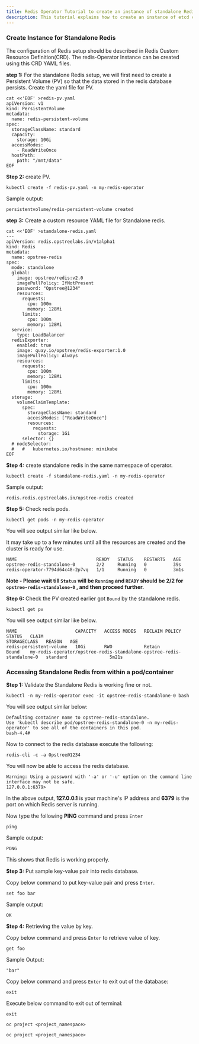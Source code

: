 ```yaml
---
title: Redis Operator Tutorial to create an instance of standalone Redis 
description: This tutorial explains how to create an instance of etcd cluster
---
```


### Create Instance for Standalone Redis

The configuration of Redis setup should be described in Redis Custom Resource Definition(CRD). The redis-Operator Instance can be created using this CRD YAML files. 

**step 1:** For the standalone Redis setup, we will first need to create a Persistent Volume (PV) so that the data stored in the redis database persists. Create the yaml file for PV. 

```execute
cat <<'EOF' >redis-pv.yaml
apiVersion: v1
kind: PersistentVolume
metadata:
  name: redis-persistent-volume
spec:
  storageClassName: standard
  capacity:
    storage: 10Gi
  accessModes:
    - ReadWriteOnce
  hostPath:
    path: "/mnt/data"
EOF
```

**Step 2:** create PV.

```execute
kubectl create -f redis-pv.yaml -n my-redis-operator
```

Sample output:

```output
persistentvolume/redis-persistent-volume created
```

**step 3:** Create a custom resource YAML file for Standalone redis.

```execute
cat <<'EOF' >standalone-redis.yaml
---
apiVersion: redis.opstreelabs.in/v1alpha1
kind: Redis
metadata:
  name: opstree-redis
spec:
  mode: standalone
  global:
    image: opstree/redis:v2.0
    imagePullPolicy: IfNotPresent
    password: "Opstree@1234"
    resources:
      requests:
        cpu: 100m
        memory: 128Mi
      limits:
        cpu: 100m
        memory: 128Mi
  service:
    type: LoadBalancer
  redisExporter:
    enabled: true
    image: quay.io/opstree/redis-exporter:1.0
    imagePullPolicy: Always
    resources:
      requests:
        cpu: 100m
        memory: 128Mi
      limits:
        cpu: 100m
        memory: 128Mi
  storage:
    volumeClaimTemplate:
      spec:
        storageClassName: standard
        accessModes: ["ReadWriteOnce"]
        resources:
          requests:
            storage: 1Gi
      selector: {}
  # nodeSelector:
  #   #   kubernetes.io/hostname: minikube
EOF
```

**Step 4:** create standalone redis in the same namespace of operator.

```execute
kubectl create -f standalone-redis.yaml -n my-redis-operator
```

Sample output:

```output
redis.redis.opstreelabs.in/opstree-redis created
```

**Step 5:** Check redis pods.

```execute
kubectl get pods -n my-redis-operator
```

You will see output similar like below.

It may take up to a few minutes until all the resources are created and the cluster is ready for use.

```output
NAME                              READY   STATUS    RESTARTS   AGE
opstree-redis-standalone-0        2/2     Running   0          39s
redis-operator-7794d64c48-2p7vq   1/1     Running   0          3m1s
```

**Note - Please wait till `Status` will be `Running` and `READY` should be 2/2 for `opstree-redis-standalone-0` , and then proceed further.**

**Step 6:** Check the PV created earlier got `Bound` by the standalone redis.

```execute
kubectl get pv
```

You will see output similar like below.

```output
NAME                      CAPACITY   ACCESS MODES   RECLAIM POLICY   STATUS   CLAIM                                                                   STORAGECLASS   REASON   AGE
redis-persistent-volume   10Gi       RWO            Retain           Bound    my-redis-operator/opstree-redis-standalone-opstree-redis-standalone-0   standard                5m21s
```

### Accessing Standalone Redis from within a pod/container

**Step 1:** Validate the Standalone Redis is working fine or not.

```execute
kubectl -n my-redis-operator exec -it opstree-redis-standalone-0 bash
```

You will see output similar below:

```output
Defaulting container name to opstree-redis-standalone.
Use 'kubectl describe pod/opstree-redis-standalone-0 -n my-redis-operator' to see all of the containers in this pod.
bash-4.4#
```

Now to connect to the redis database execute the following:

```execute
redis-cli -c -a Opstree@1234
```

You will now be able to access the redis database.

```output
Warning: Using a password with '-a' or '-u' option on the command line interface may not be safe.
127.0.0.1:6379>
```

In the above output, **127.0.0.1** is your machine's IP address and **6379** is the port on which Redis server is running.

Now type the following **PING** command and press `Enter`

```copycommand
ping 
```

Sample output:

```output
PONG
```

This shows that Redis is working properly.

**Step 3:** Put sample key-value pair into redis database.

Copy below command to put key-value pair and press `Enter`.

```copycommand
set foo bar
```

Sample output:

```output
OK
```

**Step 4:** Retrieving the value by key.

Copy below command and press `Enter` to retrieve value of key.

```copycommand
get foo
```

Sample Output:

```output
"bar"
```

Copy below command and press `Enter` to exit out of the database:

```copycommand
exit
```

Execute below command to exit out of terminal:

```execute
exit
```
```oc project <project_namespace>```



```copycommand
oc project <project_namespace>
```
